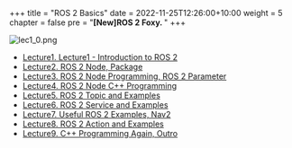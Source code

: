 +++
title = "ROS 2 Basics"
date = 2022-11-25T12:26:00+10:00
weight = 5
chapter = false
pre = "<b>[New]ROS 2 Foxy. </b>"
+++

![lec1_0.png](/kr/ros_basic_noetic/images1/lec1_0.png?height=100px)

- [Lecture1. Lecture1 - Introduction to ROS 2](/kr/ros2_basic_foxy/lecture1)
- [Lecture2. ROS 2 Node, Package](/kr/ros2_basic_foxy/lecture2)
- [Lecture3. ROS 2 Node Programming, ROS 2 Parameter](/kr/ros2_basic_foxy/lecture3)
- [Lecture4. ROS 2 Node C++ Programming](/kr/ros2_basic_foxy/lecture4)
- [Lecture5. ROS 2 Topic and Examples](/kr/ros2_basic_foxy/lecture5)
- [Lecture6. ROS 2 Service and Examples](/kr/ros2_basic_foxy/lecture6)
- [Lecture7. Useful ROS 2 Examples, Nav2](/kr/ros2_basic_foxy/lecture7)
- [Lecture8. ROS 2 Action and Examples](/kr/ros2_basic_foxy/lecture8)
- [Lecture9. C++ Programming Again, Outro](/kr/ros2_basic_foxy/lecture9)
